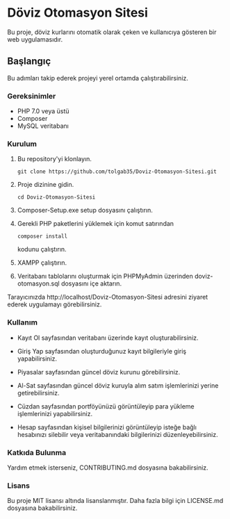 # Döviz Otomasyon Sitesi

Bu proje, döviz kurlarını otomatik olarak çeken ve kullanıcıya gösteren bir web uygulamasıdır.

## Başlangıç

Bu adımları takip ederek projeyi yerel ortamda çalıştırabilirsiniz.

### Gereksinimler

- PHP 7.0 veya üstü
- Composer
- MySQL veritabanı

### Kurulum

1. Bu repository'yi klonlayın.

   ```
   git clone https://github.com/tolgab35/Doviz-Otomasyon-Sitesi.git
   ```

2. Proje dizinine gidin.

   ```
   cd Doviz-Otomasyon-Sitesi
   ```

3. Composer-Setup.exe setup dosyasını çalıştırın.

4. Gerekli PHP paketlerini yüklemek için komut satırından

   ```
   composer install
   ```

   kodunu çalıştırın.

5. XAMPP çalıştırın.

6. Veritabanı tablolarını oluşturmak için PHPMyAdmin üzerinden doviz-otomasyon.sql dosyasını içe aktarın.

Tarayıcınızda http://localhost/Doviz-Otomasyon-Sitesi adresini ziyaret ederek uygulamayı görebilirsiniz.

### Kullanım

- Kayıt Ol sayfasından veritabanı üzerinde kayıt oluşturabilirsiniz.

- Giriş Yap sayfasından oluşturduğunuz kayıt bilgileriyle giriş yapabilirsiniz.

- Piyasalar sayfasından güncel döviz kurunu görebilirsiniz.

- Al-Sat sayfasından güncel döviz kuruyla alım satım işlemlerinizi yerine getirebilirsiniz.

- Cüzdan sayfasından portföyünüzü görüntüleyip para yükleme işlemlerinizi yapabilirsiniz.

- Hesap sayfasından kişisel bilgilerinizi görüntüleyip isteğe bağlı hesabınızı silebilir veya veritabanındaki bilgilerinizi düzenleyebilirsiniz.

### Katkıda Bulunma

Yardım etmek isterseniz, CONTRIBUTING.md dosyasına bakabilirsiniz.

### Lisans

Bu proje MIT lisansı altında lisanslanmıştır. Daha fazla bilgi için LICENSE.md dosyasına bakabilirsiniz.
